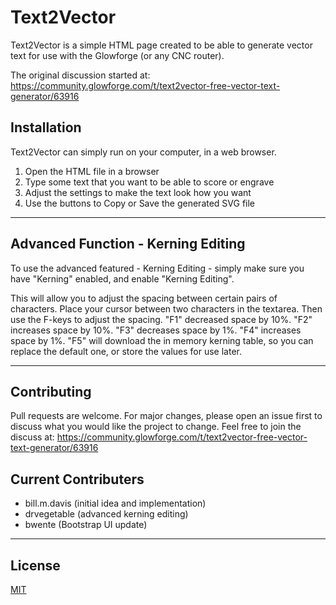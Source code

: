 # Text2Vector

Text2Vector is a simple HTML page created to be able to generate vector text for use with the Glowforge (or any CNC router).

The original discussion started at: https://community.glowforge.com/t/text2vector-free-vector-text-generator/63916

## Installation

Text2Vector can simply run on your computer, in a web browser.

1. Open the HTML file in a browser
2. Type some text that you want to be able to score or engrave
3. Adjust the settings to make the text look how you want
4. Use the buttons to Copy or Save the generated SVG file

---

## Advanced Function - Kerning Editing

To use the advanced featured - Kerning Editing - simply make sure you have "Kerning" enabled, and enable "Kerning Editing".

This will allow you to adjust the spacing between certain pairs of characters.  Place your cursor between two characters in the textarea.  Then use the F-keys to adjust the spacing.  "F1" decreased space by 10%. "F2" increases space by 10%. "F3" decreases space by 1%. "F4" increases space by 1%.  "F5" will download the in memory kerning table, so you can replace the default one, or store the values for use later.

---

## Contributing

Pull requests are welcome. For major changes, please open an issue first to discuss what you would like the project to change.  Feel free to join the discuss at: https://community.glowforge.com/t/text2vector-free-vector-text-generator/63916

## Current Contributers
* bill.m.davis (initial idea and implementation)
* drvegetable (advanced kerning editing)
* bwente (Bootstrap UI update)

---

## License
[MIT](https://choosealicense.com/licenses/mit/)